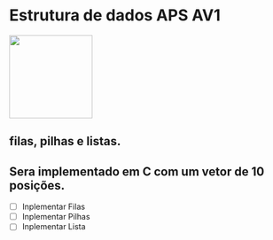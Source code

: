 # Estrutura de dados APS AV1

<img src="https://www.unicarioca.edu.br/sites/default/files/logo-unicarioca-vertical.png"
 height="150" width="150">

## filas, pilhas e listas.
 
## Sera implementado em C com um vetor de 10 posições.

 - [ ] Inplementar Filas
 - [ ] Inplementar Pilhas
 - [ ] Inplementar Lista
